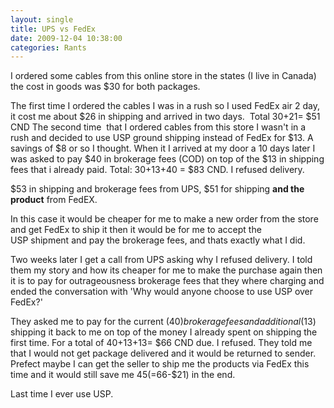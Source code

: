 ```yaml
---
layout: single
title: UPS vs FedEx 
date: 2009-12-04 10:38:00
categories: Rants
---
```

I ordered some cables from this online store in the states (I live in Canada) the cost in goods was $30 for both packages.

The first time I ordered the cables I was in a rush so I used FedEx air 2 day, it cost me about $26 in shipping and arrived in two days.  Total 30+21= $51 CND
The second time  that I ordered cables from this store I wasn't in a rush and decided to use USP ground shipping instead of FedEx for $13. A savings of $8 or so I thought. When it I arrived at my door a 10 days later I was asked to pay $40 in brokerage fees (COD) on top of the $13 in shipping fees that i already paid. Total: 30+13+40 = $83 CND. I refused delivery.

$53 in shipping and brokerage fees from UPS,
$51 for shipping <strong>and the product</strong> from FedEX.

In this case it would be cheaper for me to make a new order from the store and get FedEx to ship it then it would be for me to accept the USP shipment and pay the brokerage fees, and thats exactly what I did.

Two weeks later I get a call from UPS asking why I refused delivery. I told them my story and how its cheaper for me to make the purchase again then it is to pay for outrageousness brokerage fees that they where charging and ended the conversation with 'Why would anyone choose to use USP over FedEx?'

They asked me to pay for the current ($40) brokerage fees and additional ($13) shipping it back to me on top of the money I already spent on shipping the first time. For a total of 40+13+13= $66 CND due. I refused.
They told me that I would not get package delivered and it would be returned to sender. Prefect maybe I can get the seller to ship me the products via FedEx this time and it would still save me $45 (=$66-$21) in the end.

Last time I ever use USP.
